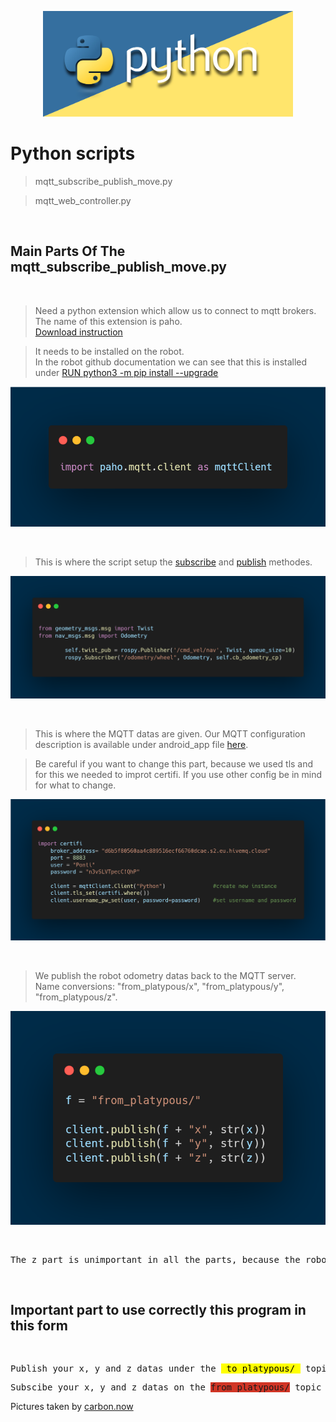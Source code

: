 <p align="center">
  <img
    src="/images/Python-01.jpg"
    alt="drawing" 
    width="400"
  />
</p>

# Python scripts

>mqtt_subscribe_publish_move.py

>mqtt_web_controller.py

<br />

## Main Parts Of The mqtt_subscribe_publish_move.py

<br />

>Need a python extension which allow us to connect to mqtt brokers. The name of this extension is paho.<br />
[Download instruction](https://linux-packages.com/ubuntu-focal-fossa/package/python3-paho-mqtt)

>It needs to be installed on the robot.<br />
In the robot github documentation we can see that this is installed under [RUN python3 -m pip install --upgrade](https://github.com/ABC-iRobotics/PlatypOUs-Mobile-Robot-Platform/blob/devel/docker/Dockerfile)


<p align="center">
  <img
    src="/images/paho.png"
    alt="drawing"
  />
</p>

<br />

>This is where the script setup the [subscribe](http://docs.ros.org/en/noetic/api/nav_msgs/html/msg/Odometry.html) and [publish](http://docs.ros.org/en/melodic/api/geometry_msgs/html/msg/Twist.html) methodes.

<p align="center">
  <img
    src="/images/sub_pub.png"
    alt="drawing"
  />
</p>

<br />

>This is where the MQTT datas are given. Our MQTT configuration description is available under android_app file [here](https://github.com/SiposLevente/3D-Prog-Platypous-Controller/tree/main/android_app).

>Be careful if you want to change this part, because we used tls and for this we needed to improt certifi. If you use other config be in mind for what to change.

<p align="center">
  <img
    src="/images/certifi.png"
    alt="drawing"
  />
</p>

<br />

>We publish the robot odometry datas back to the MQTT server.<br />
Name conversions: "from_platypous/x", "from_platypous/y", "from_platypous/z".

<p align="center">
  <img
    src="/images/publish2.png"
    alt="drawing"
  />
</p>

<br />

<pre>
The z part is unimportant in all the parts, because the robot does not lift up or even if it rose, it could not perceive.
</pre>

<br />

## Important part to use correctly this program in this form

<br />
<pre>
Publish your x, y and z datas under the <mark> to_platypous/ </mark> topic in order to go in the given direction.
</pre>

<pre>
Subscibe your x, y and z datas on the <span style="background-color: #D13525">from_platypous/</span> topic in order to use the robot real time location in other project.
</pre>

Pictures taken by [carbon.now](https://carbon.now.sh/)
